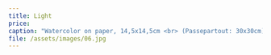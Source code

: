```yaml
---
title: Light
price:
caption: "Watercolor on paper, 14,5x14,5cm <br> (Passepartout: 30x30cm)"
file: /assets/images/06.jpg
---
```

